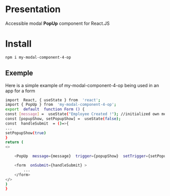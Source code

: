 # Presentation

Accessible modal **PopUp** component for React.JS


# Install

``` bash 
npm i my-modal-component-4-op
```

## Exemple

Here is a simple example of my-modal-component-4-op being used in an app for a form 
``` bash 
import  React, { useState } from  'react';
import { PopUp } from  'my-modal-component-4-op';
export  default  function Form () {
const [message] =  useState("Employee Created !"); //initialized own message
const [popupShow, setPopupShow] =  useState(false);
const  handleSubmit  = ()=>{
...
setPopupShow(true)
}
return (
<>

	<PopUp  message={message}  trigger={popupShow}  setTrigger={setPopupShow}  />

	<form  onSubmit={handleSubmit} >
		...
	</form>
</>
)
}
```


